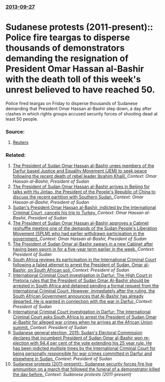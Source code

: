 ### [2013-09-27](/news/2013/09/27/index.md)

# Sudanese protests (2011-present):: Police fire teargas to disperse thousands of demonstrators demanding the resignation of President Omar Hassan al-Bashir with the death toll of this week's unrest believed to have reached 50. 

Police fired teargas on Friday to disperse thousands of Sudanese demanding that President Omar Hassan al-Bashir step down, a day after clashes in which rights groups accused security forces of shooting dead at least 50 people.


### Source:

1. [Reuters](http://www.reuters.com/article/2013/09/27/us-sudan-protests-idUSBRE98Q0DP20130927)

### Related:

1. [The President of Sudan Omar Hassan al-Bashir urges members of the Darfur based Justice and Equality Movement (JEM) to seek peace following the recent death of rebel leader Ibrahim Khalil. ](/news/2011/12/31/the-president-of-sudan-omar-hassan-al-bashir-urges-members-of-the-darfur-based-justice-and-equality-movement-jem-to-seek-peace-following-t.md) _Context: Omar Hassan al-Bashir, President of Sudan_
2. [The President of Sudan Omar Hassan al-Bashir arrives in Beijing for talks with Hu Jintao, the President of the People's Republic of China to discuss the recent partition with Southern Sudan. ](/news/2011/06/28/the-president-of-sudan-omar-hassan-al-bashir-arrives-in-beijing-for-talks-with-hu-jintao-the-president-of-the-people-s-republic-of-china-to.md) _Context: Omar Hassan al-Bashir, President of Sudan_
3. [ Sudan's President Omar Hassan al-Bashir, indicted by the International Criminal Court, cancels his trip to Turkey. ](/news/2009/11/8/sudan-s-president-omar-hassan-al-bashir-indicted-by-the-international-criminal-court-cancels-his-trip-to-turkey.md) _Context: Omar Hassan al-Bashir, President of Sudan_
4. [ The President of Sudan Omar Hassan al-Bashir approves a Cabinet reshuffle meeting one of the demands of the Sudan People's Liberation Movement (SPLM) who had earlier withdrawn participation in the government. ](/news/2007/10/17/the-president-of-sudan-omar-hassan-al-bashir-approves-a-cabinet-reshuffle-meeting-one-of-the-demands-of-the-sudan-people-s-liberation-movem.md) _Context: Omar Hassan al-Bashir, President of Sudan_
5. [The President of Sudan Omar al-Bashir swears in a new Cabinet after having been sworn in for a five-year term earlier in the week. ](/news/2015/06/6/the-president-of-sudan-omar-al-bashir-swears-in-a-new-cabinet-after-having-been-sworn-in-for-a-five-year-term-earlier-in-the-week.md) _Context: President of Sudan_
6. [South Africa reviews its participation in the International Criminal Court following a failed attempt to arrest the President of Sudan, Omar al-Bashir, on South African soil. ](/news/2015/06/25/south-africa-reviews-its-participation-in-the-international-criminal-court-following-a-failed-attempt-to-arrest-the-president-of-sudan-omar.md) _Context: President of Sudan_
7. [International Criminal Court investigation in Darfur: The High Court in Pretoria rules that the President of Sudan Omar Al-Bashir should be arrested in South Africa and detained pending a formal request from the International Criminal Court. However, immediately after the ruling, the South African Government announces that Al-Bashir has already departed. He is wanted in connection with the war in Darfur. ](/news/2015/06/15/international-criminal-court-investigation-in-darfur-the-high-court-in-pretoria-rules-that-the-president-of-sudan-omar-al-bashir-should-be.md) _Context: President of Sudan_
8. [International Criminal Court investigation in Darfur: The International Criminal Court asks South Africa to arrest the President of Sudan Omar al-Bashir for alleged war crimes when he arrives at the African Union summit. ](/news/2015/06/14/international-criminal-court-investigation-in-darfur-the-international-criminal-court-asks-south-africa-to-arrest-the-president-of-sudan-om.md) _Context: President of Sudan_
9. [Sudanese general election, 2015: Sudan's Electoral Commission declares that incumbent President of Sudan Omar al-Bashir won re-election with 94.4 per cent of the vote extending his 25 year rule. He has been indicted multiple times by the International Criminal Court for being personally responsible for war crimes committed in Darfur and elsewhere in Sudan. ](/news/2015/04/27/sudanese-general-election-2015-sudan-s-electoral-commission-declares-that-incumbent-president-of-sudan-omar-al-bashir-won-re-election-with.md) _Context: President of Sudan_
10. [Sudanese protests (2011-present):: Sudanese security forces fire live ammunition on a march that followed the funeral of a demonstrator killed the day before. ](/news/2013/09/28/sudanese-protests-2011-present-sudanese-security-forces-fire-live-ammunition-on-a-march-that-followed-the-funeral-of-a-demonstrator-ki.md) _Context: Sudanese protests (2011-present)_
